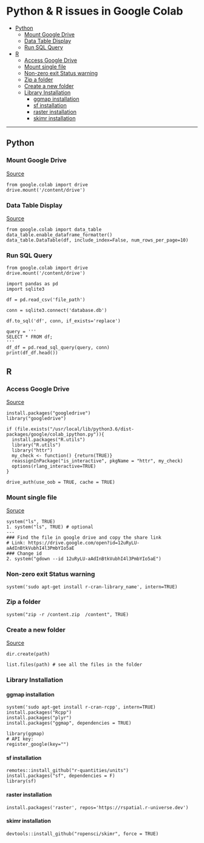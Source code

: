 # Python & R issues in Google Colab
- [Python](#python)
  * [Mount Google Drive](#mount-google-drive)
  * [Data Table Display](#data-table-display)
  * [Run SQL Query](#run-sql-query)
- [R](#r)
  * [Access Google Drive](#access-google-drive)
  * [Mount single file](#mount-single-file)
  * [Non-zero exit Status warning](#non-zero-exit-status-warning)
  * [Zip a folder](#zip-a-folder)
  * [Create a new folder](#create-a-new-folder)
  * [Library Installation](#library-installation)
    + [ggmap installation](#ggmap-installation)
    + [sf installation](#sf-installation)
    + [raster installation](#raster-installation)
    + [skimr installation](#skimr-installation)
---


## Python

### Mount Google Drive
[Source](https://colab.research.google.com/notebooks/io.ipynb#scrollTo=RWSJpsyKqHjH)
```
from google.colab import drive
drive.mount('/content/drive')
```

### Data Table Display
[Source](https://colab.research.google.com/notebooks/data_table.ipynb#scrollTo=JgBtx0xFFv_i)
```
from google.colab import data_table
data_table.enable_dataframe_formatter()
data_table.DataTable(df, include_index=False, num_rows_per_page=10)
```
### Run SQL Query
```
from google.colab import drive
drive.mount('/content/drive')

import pandas as pd
import sqlite3

df = pd.read_csv('file_path')

conn = sqlite3.connect('database.db')

df.to_sql('df', conn, if_exists='replace')

query = '''
SELECT * FROM df;
'''
df_df = pd.read_sql_query(query, conn)
print(df_df.head())
```

## R

### Access Google Drive
[Source](https://stackoverflow.com/questions/56679549/how-to-mount-google-drive-to-r-notebook-in-colab)
```
install.packages("googledrive")
library("googledrive")

if (file.exists("/usr/local/lib/python3.6/dist-packages/google/colab_ipython.py")){
  install.packages("R.utils")
  library("R.utils")
  library("httr")
  my_check <- function() {return(TRUE)}
  reassignInPackage("is_interactive", pkgName = "httr", my_check)
  options(rlang_interactive=TRUE)
}

drive_auth(use_oob = TRUE, cache = TRUE)
```

### Mount single file
[Soruce](https://stackoverflow.com/questions/59746036/how-to-read-data-from-google-drive-using-r-in-colab)
```
system("ls", TRUE)
1. system("ls", TRUE) # optional
---
### Find the file in google drive and copy the share link
# Link: https://drive.google.com/open?id=12uRyLU-aAdInBtkVubhI4l3PmbYIo5aE
### Change id
2. system("gdown --id 12uRyLU-aAdInBtkVubhI4l3PmbYIo5aE")
```
### Non-zero exit Status warning
```
system('sudo apt-get install r-cran-library_name', intern=TRUE)
```
### Zip a folder
```
system("zip -r /content.zip  /content", TRUE)
```

### Create a new folder
[Source](http://rfunction.com/archives/2432)
```
dir.create(path) 

list.files(path) # see all the files in the folder
```
### Library Installation

#### ggmap installation
```
system('sudo apt-get install r-cran-rcpp', intern=TRUE)
install.packages("Rcpp")
install.packages("plyr")
install.packages("ggmap", dependencies = TRUE)

library(ggmap)
# API key: 
register_google(key="")
```

#### sf installation
```
remotes::install_github("r-quantities/units")
install.packages("sf", dependencies = F)
library(sf)
```
#### raster installation
```
install.packages('raster', repos='https://rspatial.r-universe.dev')
```

#### skimr installation
```
devtools::install_github("ropensci/skimr", force = TRUE)
```

